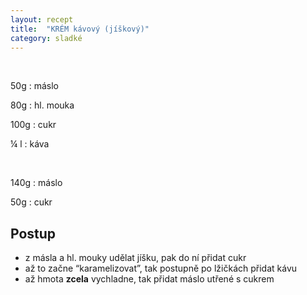 ```yaml
---
layout: recept
title:  "KRÉM kávový (jíškový)"
category: sladké
---
```


<br>

<div class="ingredience" markdown="1">

50g
: máslo

80g
: hl. mouka

100g
: cukr

¼ l
: káva

<br> 

140g
: máslo

50g
: cukr

</div>

## Postup

<div class="postup" markdown="1">  

- z másla a hl. mouky udělat jíšku, pak do ní přidat cukr
- až to začne “karamelizovat”, tak postupně po lžičkách přidat kávu
- až hmota **zcela** vychladne, tak přidat máslo utřené s cukrem
     
</div>
